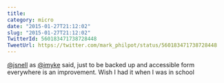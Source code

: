 ```yaml
---
title: 
category: micro
date: "2015-01-27T21:12:02"
slug: "2015-01-27T21:12:02"
TwitterId: 560183471738728448
TweetUrl: https://twitter.com/mark_philpot/status/560183471738728448
---
```


[@jsnell](https://twitter.com/jsnell) as [@imyke](https://twitter.com/imyke)
said, just to be backed up and accessible form everywhere is an improvement.
Wish I had it when I was in school
